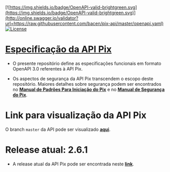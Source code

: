 [![https://img.shields.io/badge/OpenAPI-valid-brightgreen.svg](https://img.shields.io/badge/OpenAPI-valid-brightgreen.svg)](http://online.swagger.io/validator?url=https://raw.githubusercontent.com/bacen/pix-api/master/openapi.yaml) [![License](https://img.shields.io/badge/License-Apache%202.0-blue.svg)](https://www.apache.org/licenses/LICENSE-2.0)

# [Especificação da API Pix](https://bacen.github.io/pix-api/index.html)

* O presente repositório define as especificações funcionais em formato OpenAPI 3.0 referentes à API Pix.

* Os aspectos de segurança da API Pix transcendem o escopo deste repositório. Maiores detalhes sobre segurança podem ser encontrados no __[Manual de Padrões Para Iniciação do Pix](https://www.bcb.gov.br/estabilidadefinanceira/pix?modalAberto=regulamentacao_pix)__ e no __[Manual de Segurança do Pix](https://www.bcb.gov.br/estabilidadefinanceira/pix?modalAberto=regulamentacao_pix)__. 

# Link para visualização da API Pix

O branch `master` da API pode ser visualizado __[aqui](https://bacen.github.io/pix-api/index.html)__.

# Release atual: 2.6.1

* A release atual da API Pix pode ser encontrada neste __[link](https://github.com/bacen/pix-api/releases/tag/2.6.1)__.
